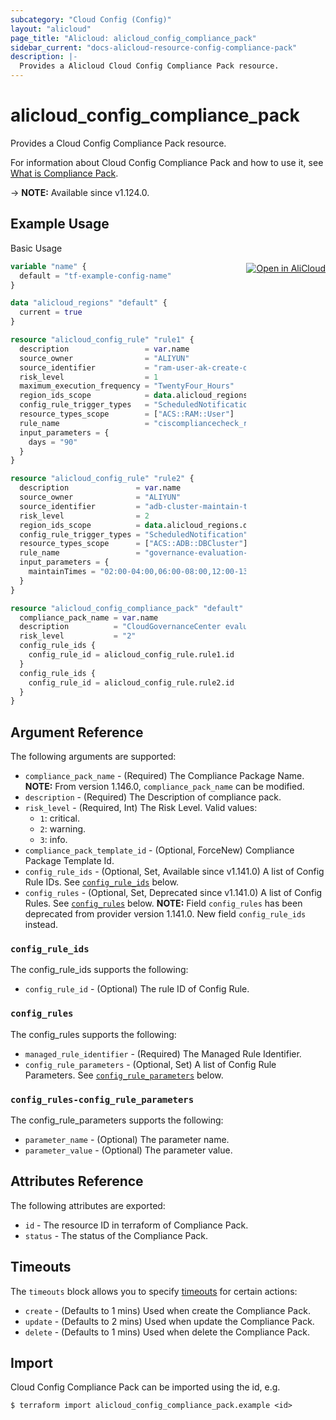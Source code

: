 ```yaml
---
subcategory: "Cloud Config (Config)"
layout: "alicloud"
page_title: "Alicloud: alicloud_config_compliance_pack"
sidebar_current: "docs-alicloud-resource-config-compliance-pack"
description: |-
  Provides a Alicloud Cloud Config Compliance Pack resource.
---
```


# alicloud_config_compliance_pack

Provides a Cloud Config Compliance Pack resource.

For information about Cloud Config Compliance Pack and how to use it, see [What is Compliance Pack](https://www.alibabacloud.com/help/en/cloud-config/latest/api-config-2020-09-07-createcompliancepack).

-> **NOTE:** Available since v1.124.0.

## Example Usage
<div class="oics-button" style="float: right;margin: 0 0 -40px 0;">
  <a href="https://api.aliyun.com/api-tools/terraform?resource=alicloud_config_compliance_pack&exampleId=c021cc95-b828-dec8-ff1c-e468119dc9065d5bbe9c&activeTab=example&spm=docs.r.config_compliance_pack.0.c021cc95b8" target="_blank">
    <img alt="Open in AliCloud" src="https://img.alicdn.com/imgextra/i1/O1CN01hjjqXv1uYUlY56FyX_!!6000000006049-55-tps-254-36.svg" style="max-height: 44px; margin: 32px auto; max-width: 100%;">
  </a>
</div>

Basic Usage

```terraform
variable "name" {
  default = "tf-example-config-name"
}

data "alicloud_regions" "default" {
  current = true
}

resource "alicloud_config_rule" "rule1" {
  description                 = var.name
  source_owner                = "ALIYUN"
  source_identifier           = "ram-user-ak-create-date-expired-check"
  risk_level                  = 1
  maximum_execution_frequency = "TwentyFour_Hours"
  region_ids_scope            = data.alicloud_regions.default.regions.0.id
  config_rule_trigger_types   = "ScheduledNotification"
  resource_types_scope        = ["ACS::RAM::User"]
  rule_name                   = "ciscompliancecheck_ram-user-ak-create-date-expired-check"
  input_parameters = {
    days = "90"
  }
}

resource "alicloud_config_rule" "rule2" {
  description               = var.name
  source_owner              = "ALIYUN"
  source_identifier         = "adb-cluster-maintain-time-check"
  risk_level                = 2
  region_ids_scope          = data.alicloud_regions.default.regions.0.id
  config_rule_trigger_types = "ScheduledNotification"
  resource_types_scope      = ["ACS::ADB::DBCluster"]
  rule_name                 = "governance-evaluation-adb-cluster-maintain-time-check"
  input_parameters = {
    maintainTimes = "02:00-04:00,06:00-08:00,12:00-13:00"
  }
}

resource "alicloud_config_compliance_pack" "default" {
  compliance_pack_name = var.name
  description          = "CloudGovernanceCenter evaluation"
  risk_level           = "2"
  config_rule_ids {
    config_rule_id = alicloud_config_rule.rule1.id
  }
  config_rule_ids {
    config_rule_id = alicloud_config_rule.rule2.id
  }
}
```

## Argument Reference

The following arguments are supported:

* `compliance_pack_name` - (Required) The Compliance Package Name. **NOTE:** From version 1.146.0, `compliance_pack_name` can be modified.
* `description` - (Required) The Description of compliance pack.
* `risk_level` - (Required, Int) The Risk Level. Valid values:
  - `1`: critical.
  - `2`: warning.
  - `3`: info.
* `compliance_pack_template_id` - (Optional, ForceNew) Compliance Package Template Id.
* `config_rule_ids` - (Optional, Set, Available since v1.141.0) A list of Config Rule IDs. See [`config_rule_ids`](#config_rule_ids) below.
* `config_rules` - (Optional, Set, Deprecated since v1.141.0) A list of Config Rules. See [`config_rules`](#config_rules) below. **NOTE:** Field `config_rules` has been deprecated from provider version 1.141.0. New field `config_rule_ids` instead.

### `config_rule_ids`

The config_rule_ids supports the following:

* `config_rule_id` - (Optional) The rule ID of Config Rule.

### `config_rules`

The config_rules supports the following: 

* `managed_rule_identifier` - (Required) The Managed Rule Identifier.
* `config_rule_parameters` - (Optional, Set) A list of Config Rule Parameters. See [`config_rule_parameters`](#config_rules-config_rule_parameters) below.

### `config_rules-config_rule_parameters`

The config_rule_parameters supports the following: 

* `parameter_name` - (Optional) The parameter name.
* `parameter_value` - (Optional) The parameter value.

## Attributes Reference

The following attributes are exported:

* `id` - The resource ID in terraform of Compliance Pack.
* `status` -  The status of the Compliance Pack.

## Timeouts

The `timeouts` block allows you to specify [timeouts](https://www.terraform.io/docs/configuration-0-11/resources.html#timeouts) for certain actions:

* `create` - (Defaults to 1 mins) Used when create the Compliance Pack.
* `update` - (Defaults to 2 mins) Used when update the Compliance Pack.
* `delete` - (Defaults to 1 mins) Used when delete the Compliance Pack.

## Import

Cloud Config Compliance Pack can be imported using the id, e.g.

```shell
$ terraform import alicloud_config_compliance_pack.example <id>
```
